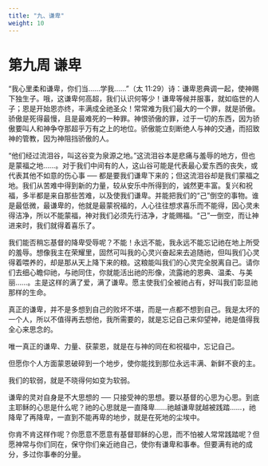 ```yaml
---
title: "九、谦卑"
weight: 10
---
```


# 第九周 谦卑

“我心里柔和谦卑，你们当……学我……”（太 11:29）诗：谦卑恩典调一起，使神赐下独生子。哦，这谦卑何高超，我们认识何等少！谦卑等候并服事，就如临世的人子；恩是开始恩亦终，丰满成全祂圣众！常常难为我们最大的一个罪，就是骄傲。骄傲是死得最慢，且是最难死的一种罪。神恨骄傲的罪，过于一切的东西，因为骄傲要叫人和神争夺那超乎万有之上的地位。骄傲能立刻断绝人与神的交通，而招致神的管教，因为神阻挡骄傲的人。

“他们经过流泪谷，叫这谷变为泉源之地。”这流泪谷本是悲痛与羞辱的地方，但也是蒙福之地……。对于我们中间有的人，这山谷可能是代表最心爱东西的丧失，或代表其他不如意的伤心事 ── 都是要我们谦卑下来的；但这流泪谷却是我们蒙福之地。我们从苦难中得到新的力量，较从安乐中所得到的，诚然更丰富。复兴和祝福，多半都是来自那些苦难，以及使我们谦卑。并能把我们的“己”倒空的事物。谁是最低微，最谦卑的，他就是最蒙祝福的，人心往往想求喜乐而不能得，因心灵未得洁净，所以不能蒙福，神对我们必须先行洁净，才能赐福。“己”一倒空，而让神进来时，我们就得着喜乐了。

我们能否稍忘基督的降卑受辱呢？不能！永远不能，我永远不能忘记祂在地上所受的羞辱。想像我主在荣耀里，固然可叫我的心灵兴奋起来去追随祂，但叫我们心灵得着喂养的，却是那从天上降下来的粮。这粮能叫我们的心灵完全脱离自己。请你们去细心瞻仰祂，与祂同住，你就能活出祂的形像，流露祂的恩典、温柔、与美丽……。主是这样的满了爱，满了谦卑。愿主使我们全被祂占有，好叫我们彰显祂那样的生命。

真正的谦卑，并不是多想到自己的败坏不堪，而是一点都不想到自己。我是太坏的一个人，所以不值得再去想他，我所需要的，就是忘记自己来仰望神，祂是值得我全心来思念的。

唯一真正的谦卑、力量、获蒙恩，就是在与神的同在和祝福中，忘记自己。

但愿你个人方面蒙恩破碎到一个地步，使你能找到那位永远丰满、新鲜不衰的主。

我们的软弱，就是不晓得何如变为软弱。

谦卑的灵对自身是不大思想的 ── 只接受神的思想。要以基督的心思为心思。到底主耶稣的心思是什么呢？祂的心思就是一直降卑……祂越谦卑就越被践踏……，祂降卑了再降卑，一直到不能再卑的地步，就是在死地的尘埃中。

你肯不肯这样作呢？你愿意不愿意有基督耶稣的心思，而不怕被人常常践踏呢？但愿神常与你们同在，保守你们亲近祂自己，使你有谦卑和事奉。但要满有祂的成分，多过你事奉的分量。

